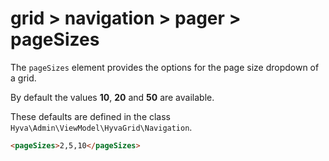 # grid > navigation > pager > pageSizes

The `pageSizes` element provides the options for the page size dropdown of a grid.

By default the values **10**, **20** and **50** are available.

These defaults are defined in the class `Hyva\Admin\ViewModel\HyvaGrid\Navigation`.

```html
<pageSizes>2,5,10</pageSizes>
```

